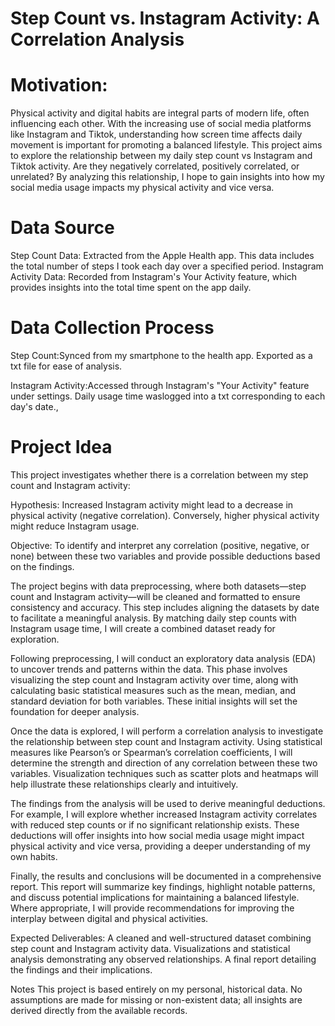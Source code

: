 # Step Count vs. Instagram Activity: A Correlation Analysis

# Motivation:

Physical activity and digital habits are integral parts of modern life, often influencing each other. With the increasing use of social media platforms like Instagram and Tiktok, understanding how screen time affects daily movement is important for promoting a balanced lifestyle. This project aims to explore the relationship between my daily step count vs Instagram and Tiktok activity. Are they negatively correlated, positively correlated, or unrelated? By analyzing this relationship, I hope to gain insights into how my social media usage impacts my physical activity and vice versa.

# Data Source

Step Count Data: Extracted from the Apple Health app. This data includes the total number of steps I took each day over a specified period.
Instagram Activity Data: Recorded from Instagram's Your Activity feature, which provides insights into the total time spent on the app daily.

# Data Collection Process

Step Count:Synced from my smartphone to the health app.
Exported as a txt file for ease of analysis.

Instagram Activity:Accessed through Instagram's "Your Activity" feature under settings.
Daily usage time waslogged into a txt corresponding to each day's date.,

# Project Idea

This project investigates whether there is a correlation between my step count and Instagram activity:

Hypothesis: Increased Instagram activity might lead to a decrease in physical activity (negative correlation). Conversely, higher physical activity might reduce Instagram usage.

Objective: To identify and interpret any correlation (positive, negative, or none) between these two variables and provide possible deductions based on the findings.

The project begins with data preprocessing, where both datasets—step count and Instagram activity—will be cleaned and formatted to ensure consistency and accuracy. This step includes aligning the datasets by date to facilitate a meaningful analysis. By matching daily step counts with Instagram usage time, I will create a combined dataset ready for exploration.

Following preprocessing, I will conduct an exploratory data analysis (EDA) to uncover trends and patterns within the data. This phase involves visualizing the step count and Instagram activity over time, along with calculating basic statistical measures such as the mean, median, and standard deviation for both variables. These initial insights will set the foundation for deeper analysis.

Once the data is explored, I will perform a correlation analysis to investigate the relationship between step count and Instagram activity. Using statistical measures like Pearson’s or Spearman’s correlation coefficients, I will determine the strength and direction of any correlation between these two variables. Visualization techniques such as scatter plots and heatmaps will help illustrate these relationships clearly and intuitively.

The findings from the analysis will be used to derive meaningful deductions. For example, I will explore whether increased Instagram activity correlates with reduced step counts or if no significant relationship exists. These deductions will offer insights into how social media usage might impact physical activity and vice versa, providing a deeper understanding of my own habits.

Finally, the results and conclusions will be documented in a comprehensive report. This report will summarize key findings, highlight notable patterns, and discuss potential implications for maintaining a balanced lifestyle. Where appropriate, I will provide recommendations for improving the interplay between digital and physical activities.



Expected Deliverables: A cleaned and well-structured dataset combining step count and Instagram activity data.
Visualizations and statistical analysis demonstrating any observed relationships.
A final report detailing the findings and their implications.

Notes
This project is based entirely on my personal, historical data.
No assumptions are made for missing or non-existent data; all insights are derived directly from the available records.
